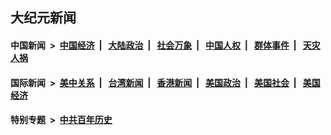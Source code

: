 ## 大纪元新闻

#### 中国新闻 &nbsp;>&nbsp; [中国经济](indexes/ncid283/README.md?08301245) &nbsp;| &nbsp; [大陆政治](indexes/ncid277/README.md?08301245) &nbsp;| &nbsp; [社会万象](indexes/ncid282/README.md?08301245) &nbsp;| &nbsp; [中国人权](indexes/ncid278/README.md?08301245) &nbsp;| &nbsp; [群体事件](indexes/ncid279/README.md?08301245) &nbsp;| &nbsp; [天灾人祸](indexes/ncid280/README.md?08301245)

#### 国际新闻 &nbsp;>&nbsp; [美中关系](indexes/nf1412576/README.md?08301245) &nbsp;| &nbsp; [台湾新闻](indexes/ncid1349361/README.md?08301245) &nbsp;| &nbsp; [香港新闻](indexes/ncid1349362/README.md?08301245) &nbsp;| &nbsp; [美国政治](indexes/ncid1078159/README.md?08301245) &nbsp;| &nbsp; [美国社会](indexes/ncid1078160/README.md?08301245) &nbsp;| &nbsp; [美国经济](indexes/ncid1078158/README.md?08301245)

#### 特别专题 &nbsp;>&nbsp; [中共百年历史](https://github.com/easy2view/epoch-special/blob/master/README.md?08301245)  
